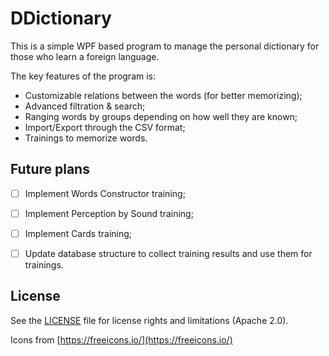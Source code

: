 # DDictionary

This is a simple WPF based program to manage the personal dictionary for those who learn a foreign language.

The key features of the program is:
  - Customizable relations between the words (for better memorizing);
  - Advanced filtration & search;
  - Ranging words by groups depending on how well they are known;
  - Import/Export through the CSV format;
  - Trainings to memorize words.


## Future plans

- [ ] Implement Words Constructor training;
- [ ] Implement Perception by Sound training;
- [ ] Implement Cards training;
- [ ] Update database structure to collect training results and use them for trainings.


## License

See the [LICENSE](LICENSE) file for license rights and limitations (Apache 2.0).

Icons from [https://freeicons.io/](https://freeicons.io/)